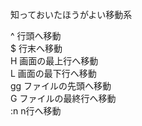 
知っておいたほうがよい移動系  

^ 行頭へ移動  
$ 行末へ移動  
H 画面の最上行へ移動  
L 画面の最下行へ移動  
gg ファイルの先頭へ移動  
G ファイルの最終行へ移動  
:n n行へ移動  
